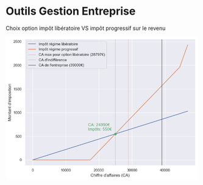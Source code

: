 # Outils Gestion Entreprise

Choix option impôt libératoire VS impôt progressif sur le revenu

![alt text](graph_choix_impot.png)